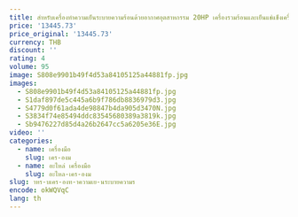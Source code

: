 ```yaml
---
title: สําหรับเครื่องทําความเย็นระบายความร้อนด้วยอากาศอุตสาหกรรม 20HP เครื่องรวมร้อนและเย็นแช่แข็งเครื่องทําความเย็นเครื่องมือทําความร้อนคงที่
price: '13445.73'
price_original: '13445.73'
currency: THB
discount: ''
rating: 4
volume: 95
image: S808e9901b49f4d53a84105125a44881fp.jpg
images:
  - S808e9901b49f4d53a84105125a44881fp.jpg
  - S1daf897de5c445a6b9f786db8836979d3.jpg
  - S4779d0f61ada4de98847b4da905d3470N.jpg
  - S3834f74e85494ddc83545680389a3819k.jpg
  - Sb9476227d85d4a26b2647cc5a6205e36E.jpg
video: ''
categories:
  - name: เครื่องมือ
    slug: เคร-องม
  - name: อะไหล่ เครื่องมือ
    slug: อะไหล-เคร-องม
slug: าหร-บเคร-องท-าความเย-นระบายความร
encode: okWQVqC
lang: th
---
```

  